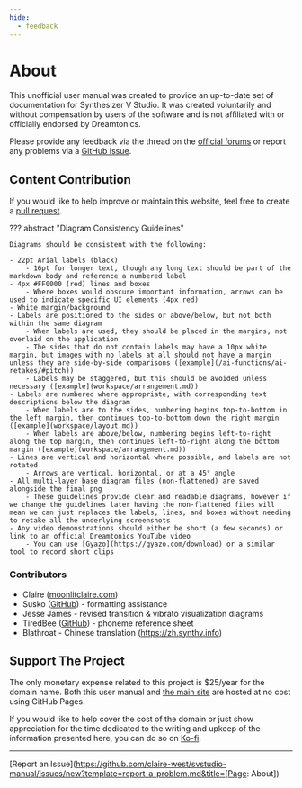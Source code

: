 ```yaml
---
hide:
  - feedback
---
```


# About

This unofficial user manual was created to provide an up-to-date set of documentation for Synthesizer V Studio. It was created voluntarily and without compensation by users of the software and is not affiliated with or officially endorsed by Dreamtonics.

Please provide any feedback via the thread on the [official forums](https://forum.synthesizerv.com/t/topic/7524) or report any problems via a [GitHub Issue](https://github.com/claire-west/svstudio-manual/issues/new).

## Content Contribution

If you would like to help improve or maintain this website, feel free to create a [pull request](https://github.com/claire-west/svstudio-manual/pulls).

??? abstract "Diagram Consistency Guidelines"

    Diagrams should be consistent with the following:

    - 22pt Arial labels (black)
        - 16pt for longer text, though any long text should be part of the markdown body and reference a numbered label
    - 4px #FF0000 (red) lines and boxes
        - Where boxes would obscure important information, arrows can be used to indicate specific UI elements (4px red)
    - White margin/background
    - Labels are positioned to the sides or above/below, but not both within the same diagram
        - When labels are used, they should be placed in the margins, not overlaid on the application
        - The sides that do not contain labels may have a 10px white margin, but images with no labels at all should not have a margin unless they are side-by-side comparisons ([example](/ai-functions/ai-retakes/#pitch))
        - Labels may be staggered, but this should be avoided unless necessary ([example](workspace/arrangement.md))
    - Labels are numbered where appropriate, with corresponding text descriptions below the diagram
        - When labels are to the sides, numbering begins top-to-bottom in the left margin, then continues top-to-bottom down the right margin ([example](workspace/layout.md))
        - When labels are above/below, numbering begins left-to-right along the top margin, then continues left-to-right along the bottom margin ([example](workspace/arrangement.md))
    - Lines are vertical and horizontal where possible, and labels are not rotated
        - Arrows are vertical, horizontal, or at a 45° angle
    - All multi-layer base diagram files (non-flattened) are saved alongside the final png
        - These guidelines provide clear and readable diagrams, however if we change the guidelines later having the non-flattened files will mean we can just replaces the labels, lines, and boxes without needing to retake all the underlying screenshots
    - Any video demonstrations should either be short (a few seconds) or link to an official Dreamtonics YouTube video
        - You can use [Gyazo](https://gyazo.com/download) or a similar tool to record short clips

### Contributors

- Claire ([moonlitclaire.com](https://moonlitclaire.com))
- Susko ([GitHub](https://github.com/Susko3)) - formatting assistance
- Jesse James - revised transition & vibrato visualization diagrams
- TiredBee ([GitHub](https://github.com/TiredPcholka/Synthesizer-V-Studio-Phoneme-Reference-Sheet/blob/main/Synthesizer%20V%20Studio%20Phoneme%20Refsheet.png)) - phoneme reference sheet
- Blathroat - Chinese translation (https://zh.synthv.info)

## Support The Project

The only monetary expense related to this project is $25/year for the domain name. Both this user manual and [the main site](https://synthv.info) are hosted at no cost using GitHub Pages.

If you would like to help cover the cost of the domain or just show appreciation for the time dedicated to the writing and upkeep of the information presented here, you can do so on [Ko-fi](https://ko-fi.com/claaaire).

---

[Report an Issue](https://github.com/claire-west/svstudio-manual/issues/new?template=report-a-problem.md&title=[Page: About])